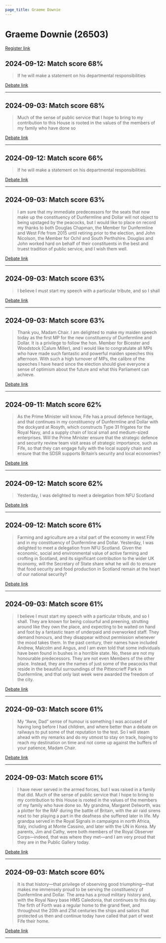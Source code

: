 ```yaml
---
page_title: Graeme Downie
---
```


# Graeme Downie  (26503)

[Register link](https://www.theyworkforyou.com/mp/26503/register)



## 2024-09-12: Match score 68%

>If he will make a statement on his departmental responsibilities

[Debate link](https://www.theyworkforyou.com/debates/?id=2024-09-12b.950.9) 

---



## 2024-09-03: Match score 68%

>Much of the sense of public service that I hope to bring to my contribution to this House is rooted in the values of the members of my family who have done so

[Debate link](https://www.theyworkforyou.com/debates/?id=2024-09-03c.233.1) 

---



## 2024-09-12: Match score 66%

>If he will make a statement on his departmental responsibilities.

[Debate link](https://www.theyworkforyou.com/debates/?id=2024-09-12b.950.9) 

---



## 2024-09-03: Match score 63%

>I am sure that my immediate predecessors for the seats that now make up the constituency of Dunfermline and Dollar will not object to being upstaged by the peacocks, but I would like to place on record my thanks to both Douglas Chapman, the Member for Dunfermline and West Fife from 2015 until retiring prior to the election, and John Nicolson, the Member for Ochil and South Perthshire. Douglas and John worked hard on behalf of their constituents in the best and truest tradition of public service, and I wish them well.

[Debate link](https://www.theyworkforyou.com/debates/?id=2024-09-03c.233.1) 

---



## 2024-09-03: Match score 63%

>I believe I must start my speech with a particular tribute, and so I shall

[Debate link](https://www.theyworkforyou.com/debates/?id=2024-09-03c.233.1) 

---



## 2024-09-03: Match score 63%

>Thank you, Madam Chair. I am delighted to make my maiden speech today as the first MP for the new constituency of Dunfermline and Dollar. It is a privilege to follow the hon. Member for Bicester and Woodstock (Calum Miller), and I would like to congratulate all MPs who have made such fantastic and powerful maiden speeches this afternoon. With such a high turnover of MPs, the calibre of the speeches I have heard since the election should give everyone a sense of optimism about the future and what this Parliament can achieve.

[Debate link](https://www.theyworkforyou.com/debates/?id=2024-09-03c.233.1) 

---



## 2024-09-11: Match score 62%

>As the Prime Minister will know, Fife has a proud defence heritage, and that continues in my constituency of Dunfermline and Dollar with the dockyard at Rosyth, which constructs Type 31 frigates for the Royal Navy, and a supply chain of local small and medium-sized enterprises. Will the Prime Minister ensure that the strategic defence and security review team visit areas of strategic importance, such as Fife, so that they can engage fully with the local supply chain and ensure that the SDSR supports Britain’s security and local economies?

[Debate link](https://www.theyworkforyou.com/debates/?id=2024-09-11b.823.0) 

---



## 2024-09-12: Match score 62%

>Yesterday, I was delighted to meet a delegation from NFU Scotland

[Debate link](https://www.theyworkforyou.com/debates/?id=2024-09-12b.951.1) 

---



## 2024-09-12: Match score 61%

>Farming and agriculture are a vital part of the economy in west Fife and in my constituency of Dunfermline and Dollar. Yesterday, I was delighted to meet a delegation from NFU Scotland. Given the economic, social and environmental value of active farming and crofting in Scotland, and its significant contribution to the wider UK economy, will the Secretary of State share what he will do to ensure that food security and food production in Scotland remain at the heart of our national security?

[Debate link](https://www.theyworkforyou.com/debates/?id=2024-09-12b.951.1) 

---



## 2024-09-03: Match score 61%

>I believe I must start my speech with a particular tribute, and so I shall. They are known for being colourful and preening, strutting around like they own the place, and expecting to be waited on hand and foot by a fantastic team of underpaid and overworked staff. They demand honours, and they disappear without permission whenever the mood takes them. In the past century, their names have included Andrew, Malcolm and Angus, and I am even told that some individuals have been found in bushes in a horrible state. No, these are not my honourable predecessors. They are not even Members of the other place. Instead, they are the names of just some of the peacocks that reside in the beautiful surroundings of the Pittencrieff Park in Dunfermline, and that only last week were awarded the freedom of the city.

[Debate link](https://www.theyworkforyou.com/debates/?id=2024-09-03c.233.1) 

---



## 2024-09-03: Match score 61%

>My “Aww, Dad” sense of humour is something I was accused of having long before I had children, and where better than a debate on railways to put some of that reputation to the test. So I will steam ahead with my remarks and do my utmost to stay on track, hoping to reach my destination on time and not come up against the buffers of your patience, Madam Chair.

[Debate link](https://www.theyworkforyou.com/debates/?id=2024-09-03c.233.1) 

---



## 2024-09-03: Match score 61%

>I have never served in the armed forces, but I was raised in a family that did. Much of the sense of public service that I hope to bring to my contribution to this House is rooted in the values of the members of my family who have done so. My grandma, Margaret Delworth, was a plotter for the RAF during the battle of Britain, with the air raid sirens next to her playing a part in the deafness she suffered later in life. My grandpa served in the Royal Signals in campaigns in north Africa, Italy, including at Monte Cassino, and later with the UN in Korea. My parents, Jim and Cathy, were both members of the Royal Observer Corps—indeed, that was where they met—and I am very proud that they are in the Public Gallery today.

[Debate link](https://www.theyworkforyou.com/debates/?id=2024-09-03c.233.1) 

---



## 2024-09-03: Match score 60%

>It is that history—that privilege of observing good triumphing—that makes me immensely proud to be serving the constituency of Dunfermline and Dollar. The area has a proud military history and, with the Royal Navy base HMS Caledonia, that continues to this day. The firth of Forth was a regular home to the grand fleet, and throughout the 20th and 21st centuries the ships and sailors that protected us then and continue today have called that part of west Fife their home.

[Debate link](https://www.theyworkforyou.com/debates/?id=2024-09-03c.233.1) 

---

